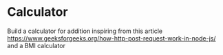 ﻿# Calculator
Build a calculator for addition inspiring from this article https://www.geeksforgeeks.org/how-http-post-request-work-in-node-js/
and a BMI calculator 
